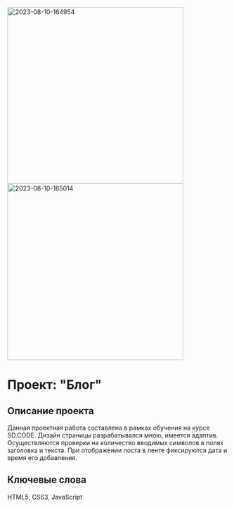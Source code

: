 <div>
  <img src="https://i.ibb.co/JmKgxLx/crhby1.png" alt="2023-08-10-164954" border="0" width="400"></a>
  <img src="https://i.ibb.co/f9G39ph/crhby1.jpg" alt="2023-08-10-165014" border="0" width="400"></a>
</div>

<h1>Проект: "Блог"</h1>
<h2>Описание проекта</h2>
Данная проектная работа составлена в рамках обучения на курсе SD.CODE. 
Дизайн страницы разрабатывался мною, имеется адаптив. Осуществляются проверки на количество вводимых символов в полях заголовка и текста. 
При отображении поста в ленте фиксируются дата и время его добавления.
<h2>Ключевые слова</h2>
HTML5, CSS3, JavaScript
